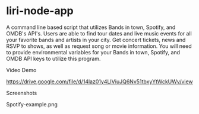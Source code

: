# liri-node-app

A command line based script that utilizes Bands in town, Spotify, and OMDB's API's.
Users are able to find tour dates and live music events for all your favorite bands and artists in your city. Get concert tickets, news and RSVP to shows, as well as request song or movie information.
You will need to provide environmental variables for your Bands in town, Spotify, and OMDB API keys to utilize this program.



Video Demo 

https://drive.google.com/file/d/14laz01y4LIViuJQ6Nv51tbxyYtWckUWv/view


Screenshots 

Spotify-example.png
